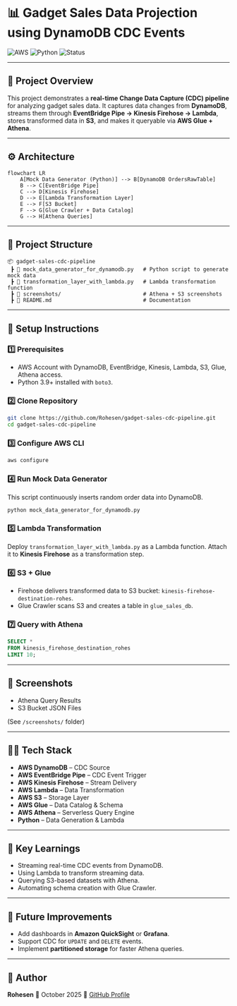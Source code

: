 # 📊 Gadget Sales Data Projection using DynamoDB CDC Events

![AWS](https://img.shields.io/badge/AWS-DynamoDB-orange?logo=amazon-aws)
![Python](https://img.shields.io/badge/Python-3.9-blue?logo=python)
![Status](https://img.shields.io/badge/Status-Completed-brightgreen)

---

## 🚀 Project Overview

This project demonstrates a **real-time Change Data Capture (CDC) pipeline** for analyzing gadget sales data.
It captures data changes from **DynamoDB**, streams them through **EventBridge Pipe → Kinesis Firehose → Lambda**, stores transformed data in **S3**, and makes it queryable via **AWS Glue + Athena**.

---

## ⚙️ Architecture

```mermaid
flowchart LR
    A[Mock Data Generator (Python)] --> B[DynamoDB OrdersRawTable]
    B --> C[EventBridge Pipe]
    C --> D[Kinesis Firehose]
    D --> E[Lambda Transformation Layer]
    E --> F[S3 Bucket]
    F --> G[Glue Crawler + Data Catalog]
    G --> H[Athena Queries]
```

---

## 📂 Project Structure

```
📦 gadget-sales-cdc-pipeline
 ┣ 📜 mock_data_generator_for_dynamodb.py   # Python script to generate mock data
 ┣ 📜 transformation_layer_with_lambda.py   # Lambda transformation function
 ┣ 📂 screenshots/                          # Athena + S3 screenshots
 ┣ 📜 README.md                             # Documentation
```

---

## 📝 Setup Instructions

### 1️⃣ Prerequisites

* AWS Account with DynamoDB, EventBridge, Kinesis, Lambda, S3, Glue, Athena access.
* Python 3.9+ installed with `boto3`.

### 2️⃣ Clone Repository

```bash
git clone https://github.com/Rohesen/gadget-sales-cdc-pipeline.git
cd gadget-sales-cdc-pipeline
```

### 3️⃣ Configure AWS CLI

```bash
aws configure
```

### 4️⃣ Run Mock Data Generator

This script continuously inserts random order data into DynamoDB.

```bash
python mock_data_generator_for_dynamodb.py
```

### 5️⃣ Lambda Transformation

Deploy `transformation_layer_with_lambda.py` as a Lambda function.
Attach it to **Kinesis Firehose** as a transformation step.

### 6️⃣ S3 + Glue

* Firehose delivers transformed data to S3 bucket: `kinesis-firehose-destination-rohes`.
* Glue Crawler scans S3 and creates a table in `glue_sales_db`.

### 7️⃣ Query with Athena

```sql
SELECT * 
FROM kinesis_firehose_destination_rohes
LIMIT 10;
```

---

## 📸 Screenshots

* Athena Query Results
* S3 Bucket JSON Files

(See `/screenshots/` folder)

---

## 🧑‍💻 Tech Stack

* **AWS DynamoDB** – CDC Source
* **AWS EventBridge Pipe** – CDC Event Trigger
* **AWS Kinesis Firehose** – Stream Delivery
* **AWS Lambda** – Data Transformation
* **AWS S3** – Storage Layer
* **AWS Glue** – Data Catalog & Schema
* **AWS Athena** – Serverless Query Engine
* **Python** – Data Generation & Lambda

---

## 🎯 Key Learnings

* Streaming real-time CDC events from DynamoDB.
* Using Lambda to transform streaming data.
* Querying S3-based datasets with Athena.
* Automating schema creation with Glue Crawler.

---

## 📌 Future Improvements

* Add dashboards in **Amazon QuickSight** or **Grafana**.
* Support CDC for `UPDATE` and `DELETE` events.
* Implement **partitioned storage** for faster Athena queries.

---

## 👤 Author

**Rohesen**
📅 October 2025
🔗 [GitHub Profile](https://github.com/Rohesen)
